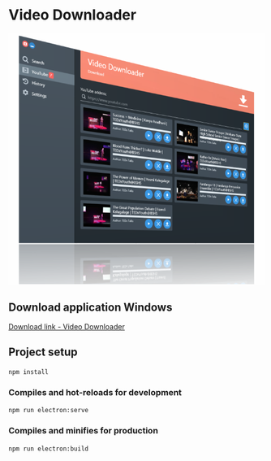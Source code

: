 # Video Downloader #
![](doc/download_1.PNG)

## Download application Windows ##
[Download link - Video Downloader](https://github.com/robertorlowski/video-downloader/releases/latest#link)


## Project setup
```
npm install
```

### Compiles and hot-reloads for development
```
npm run electron:serve
```

### Compiles and minifies for production
```
npm run electron:build
```
